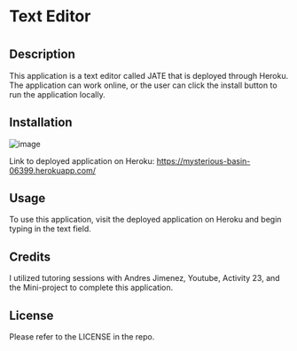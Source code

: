 # Text Editor
# 

## Description

This application is a text editor called JATE that is deployed through Heroku. The application can work online, or the user can click the install button to run the application locally. 

## Installation
![image](https://user-images.githubusercontent.com/117420244/236352161-77362f31-eb49-4743-b98b-3bfbd1af0abc.png)

Link to deployed application on Heroku:
https://mysterious-basin-06399.herokuapp.com/

## Usage

To use this application, visit the deployed application on Heroku and begin typing in the text field. 

## Credits

I utilized tutoring sessions with Andres Jimenez, Youtube, Activity 23, and the Mini-project to complete this application. 

## License

Please refer to the LICENSE in the repo.
